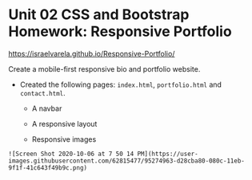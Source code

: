# Unit 02 CSS and Bootstrap Homework: Responsive Portfolio

https://israelvarela.github.io/Responsive-Portfolio/

Create a mobile-first responsive bio and portfolio website.


* Created the following pages: `index.html`, `portfolio.html` and `contact.html`.

   * A navbar

   * A responsive layout

   * Responsive images

```
![Screen Shot 2020-10-06 at 7 50 14 PM](https://user-images.githubusercontent.com/62815477/95274963-d28cba80-080c-11eb-9f1f-41c643f49b9c.png)
```
